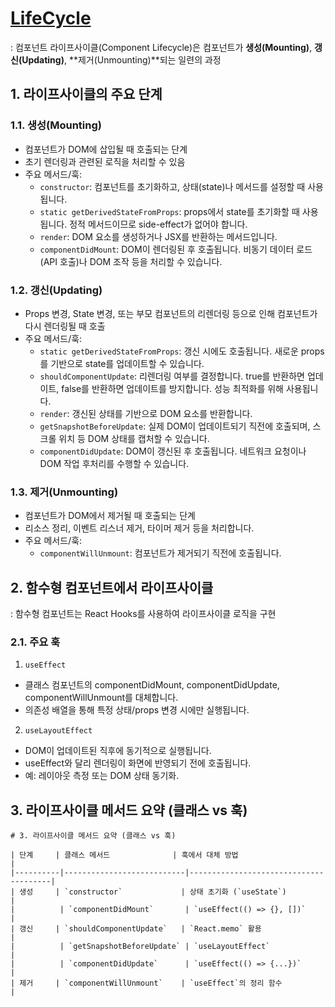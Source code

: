 # [LifeCycle](https://ko.legacy.reactjs.org/docs/state-and-lifecycle.html)
: 컴포넌트 라이프사이클(Component Lifecycle)은 컴포넌트가 **생성(Mounting)**, **갱신(Updating)**, **제거(Unmounting)**되는 일련의 과정

## 1. 라이프사이클의 주요 단계
### 1.1. 생성(Mounting)
- 컴포넌트가 DOM에 삽입될 때 호출되는 단계
- 초기 렌더링과 관련된 로직을 처리할 수 있음
- 주요 메서드/훅:
  - `constructor`: 컴포넌트를 초기화하고, 상태(state)나 메서드를 설정할 때 사용됩니다.
  - `static getDerivedStateFromProps`: props에서 state를 초기화할 때 사용됩니다. 정적 메서드이므로 side-effect가 없어야 합니다.
  - `render`: DOM 요소를 생성하거나 JSX를 반환하는 메서드입니다.
  - `componentDidMount`: DOM이 렌더링된 후 호출됩니다. 비동기 데이터 로드(API 호출)나 DOM 조작 등을 처리할 수 있습니다.
### 1.2. 갱신(Updating)
- Props 변경, State 변경, 또는 부모 컴포넌트의 리렌더링 등으로 인해 컴포넌트가 다시 렌더링될 때 호출
- 주요 메서드/훅:
  - `static getDerivedStateFromProps`: 갱신 시에도 호출됩니다. 새로운 props를 기반으로 state를 업데이트할 수 있습니다.
  - `shouldComponentUpdate`: 리렌더링 여부를 결정합니다. true를 반환하면 업데이트, false를 반환하면 업데이트를 방지합니다. 성능 최적화를 위해 사용됩니다.
  - `render`: 갱신된 상태를 기반으로 DOM 요소를 반환합니다.
  - `getSnapshotBeforeUpdate`: 실제 DOM이 업데이트되기 직전에 호출되며, 스크롤 위치 등 DOM 상태를 캡처할 수 있습니다.
  - `componentDidUpdate`: DOM이 갱신된 후 호출됩니다. 네트워크 요청이나 DOM 작업 후처리를 수행할 수 있습니다.
### 1.3. 제거(Unmounting)
- 컴포넌트가 DOM에서 제거될 때 호출되는 단계
- 리소스 정리, 이벤트 리스너 제거, 타이머 제거 등을 처리합니다.
- 주요 메서드/훅:
  - `componentWillUnmount`: 컴포넌트가 제거되기 직전에 호출됩니다.

## 2. 함수형 컴포넌트에서 라이프사이클
: 함수형 컴포넌트는 React Hooks를 사용하여 라이프사이클 로직을 구현

### 2.1. 주요 훅
1. `useEffect`
- 클래스 컴포넌트의 componentDidMount, componentDidUpdate, componentWillUnmount를 대체합니다.
- 의존성 배열을 통해 특정 상태/props 변경 시에만 실행됩니다.

2. `useLayoutEffect`
- DOM이 업데이트된 직후에 동기적으로 실행됩니다.
- useEffect와 달리 렌더링이 화면에 반영되기 전에 호출됩니다.
- 예: 레이아웃 측정 또는 DOM 상태 동기화.

## 3. 라이프사이클 메서드 요약 (클래스 vs 훅)
```
# 3. 라이프사이클 메서드 요약 (클래스 vs 훅)

| 단계     | 클래스 메서드              | 훅에서 대체 방법                      |
|----------|---------------------------|---------------------------------------|
| 생성     | `constructor`             | 상태 초기화 (`useState`)              |
|          | `componentDidMount`       | `useEffect(() => {}, [])`            |
| 갱신     | `shouldComponentUpdate`   | `React.memo` 활용                    |
|          | `getSnapshotBeforeUpdate` | `useLayoutEffect`                    |
|          | `componentDidUpdate`      | `useEffect(() => {...})`             |
| 제거     | `componentWillUnmount`    | `useEffect`의 정리 함수               |
```